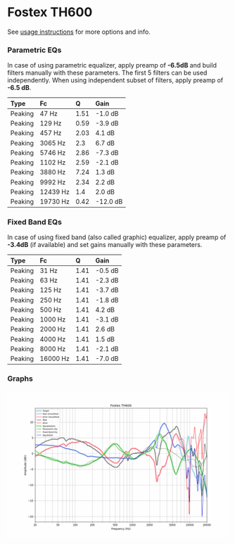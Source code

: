 # Fostex TH600
See [usage instructions](https://github.com/jaakkopasanen/AutoEq#usage) for more options and info.

### Parametric EQs
In case of using parametric equalizer, apply preamp of **-6.5dB** and build filters manually
with these parameters. The first 5 filters can be used independently.
When using independent subset of filters, apply preamp of **-6.5 dB**.

| Type    | Fc       |    Q | Gain     |
|:--------|:---------|:-----|:---------|
| Peaking | 47 Hz    | 1.51 | -1.0 dB  |
| Peaking | 129 Hz   | 0.59 | -3.9 dB  |
| Peaking | 457 Hz   | 2.03 | 4.1 dB   |
| Peaking | 3065 Hz  | 2.3  | 6.7 dB   |
| Peaking | 5746 Hz  | 2.86 | -7.3 dB  |
| Peaking | 1102 Hz  | 2.59 | -2.1 dB  |
| Peaking | 3880 Hz  | 7.24 | 1.3 dB   |
| Peaking | 9992 Hz  | 2.34 | 2.2 dB   |
| Peaking | 12439 Hz | 1.4  | 2.0 dB   |
| Peaking | 19730 Hz | 0.42 | -12.0 dB |

### Fixed Band EQs
In case of using fixed band (also called graphic) equalizer, apply preamp of **-3.4dB**
(if available) and set gains manually with these parameters.

| Type    | Fc       |    Q | Gain    |
|:--------|:---------|:-----|:--------|
| Peaking | 31 Hz    | 1.41 | -0.5 dB |
| Peaking | 63 Hz    | 1.41 | -2.3 dB |
| Peaking | 125 Hz   | 1.41 | -3.7 dB |
| Peaking | 250 Hz   | 1.41 | -1.8 dB |
| Peaking | 500 Hz   | 1.41 | 4.2 dB  |
| Peaking | 1000 Hz  | 1.41 | -3.1 dB |
| Peaking | 2000 Hz  | 1.41 | 2.6 dB  |
| Peaking | 4000 Hz  | 1.41 | 1.5 dB  |
| Peaking | 8000 Hz  | 1.41 | -2.1 dB |
| Peaking | 16000 Hz | 1.41 | -7.0 dB |

### Graphs
![](./Fostex%20TH600.png)